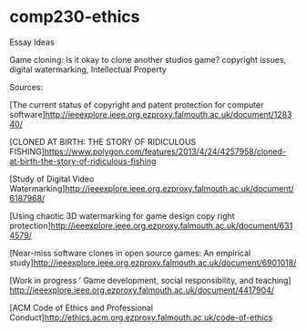 # comp230-ethics

Essay Ideas

Game cloning:
Is it okay to clone another studios game?
copyright issues, digital watermarking, Intellectual Property


Sources:

[The current status of copyright and patent protection for computer software]http://ieeexplore.ieee.org.ezproxy.falmouth.ac.uk/document/128340/

[CLONED AT BIRTH: THE STORY OF RIDICULOUS FISHING]https://www.polygon.com/features/2013/4/24/4257958/cloned-at-birth-the-story-of-ridiculous-fishing

[Study of Digital Video Watermarking]http://ieeexplore.ieee.org.ezproxy.falmouth.ac.uk/document/6187968/

[Using chaotic 3D watermarking for game design copy right protection]http://ieeexplore.ieee.org.ezproxy.falmouth.ac.uk/document/6314579/

[Near-miss software clones in open source games: An empirical study]http://ieeexplore.ieee.org.ezproxy.falmouth.ac.uk/document/6901018/

[Work in progress ’ Game development, social responsibility, and teaching] http://ieeexplore.ieee.org.ezproxy.falmouth.ac.uk/document/4417904/

[ACM Code of Ethics and Professional Conduct]http://ethics.acm.org.ezproxy.falmouth.ac.uk/code-of-ethics
